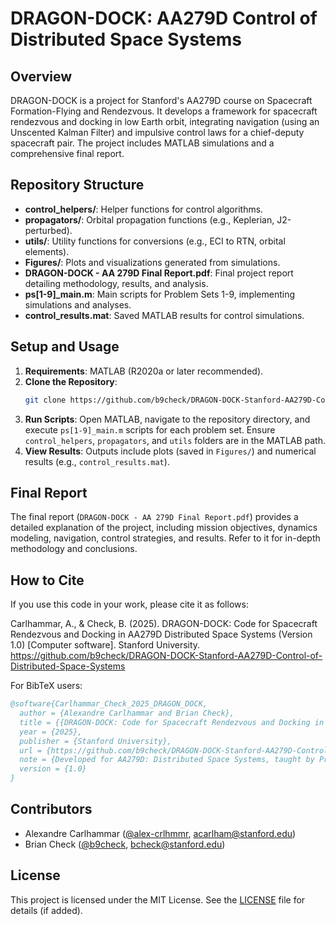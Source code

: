 # DRAGON-DOCK: AA279D Control of Distributed Space Systems

## Overview
DRAGON-DOCK is a project for Stanford's AA279D course on Spacecraft Formation-Flying and Rendezvous. It develops a framework for spacecraft rendezvous and docking in low Earth orbit, integrating navigation (using an Unscented Kalman Filter) and impulsive control laws for a chief-deputy spacecraft pair. The project includes MATLAB simulations and a comprehensive final report.

## Repository Structure
- **control_helpers/**: Helper functions for control algorithms.
- **propagators/**: Orbital propagation functions (e.g., Keplerian, J2-perturbed).
- **utils/**: Utility functions for conversions (e.g., ECI to RTN, orbital elements).
- **Figures/**: Plots and visualizations generated from simulations.
- **DRAGON-DOCK - AA 279D Final Report.pdf**: Final project report detailing methodology, results, and analysis.
- **ps[1-9]_main.m**: Main scripts for Problem Sets 1-9, implementing simulations and analyses.
- **control_results.mat**: Saved MATLAB results for control simulations.

## Setup and Usage
1. **Requirements**: MATLAB (R2020a or later recommended).
2. **Clone the Repository**:
   ```bash
   git clone https://github.com/b9check/DRAGON-DOCK-Stanford-AA279D-Control-of-Distributed-Space-Systems.git
   ```
3. **Run Scripts**: Open MATLAB, navigate to the repository directory, and execute `ps[1-9]_main.m` scripts for each problem set. Ensure `control_helpers`, `propagators`, and `utils` folders are in the MATLAB path.
4. **View Results**: Outputs include plots (saved in `Figures/`) and numerical results (e.g., `control_results.mat`).

## Final Report
The final report (`DRAGON-DOCK - AA 279D Final Report.pdf`) provides a detailed explanation of the project, including mission objectives, dynamics modeling, navigation, control strategies, and results. Refer to it for in-depth methodology and conclusions.

## How to Cite
If you use this code in your work, please cite it as follows:

Carlhammar, A., & Check, B. (2025). DRAGON-DOCK: Code for Spacecraft Rendezvous and Docking in AA279D Distributed Space Systems (Version 1.0) [Computer software]. Stanford University. https://github.com/b9check/DRAGON-DOCK-Stanford-AA279D-Control-of-Distributed-Space-Systems

For BibTeX users:
```bibtex
@software{Carlhammar_Check_2025_DRAGON_DOCK,
  author = {Alexandre Carlhammar and Brian Check},
  title = {{DRAGON-DOCK: Code for Spacecraft Rendezvous and Docking in AA279D Distributed Space Systems}},
  year = {2025},
  publisher = {Stanford University},
  url = {https://github.com/b9check/DRAGON-DOCK-Stanford-AA279D-Control-of-Distributed-Space-Systems},
  note = {Developed for AA279D: Distributed Space Systems, taught by Prof. Simone D'Amico},
  version = {1.0}
}
```

## Contributors
- Alexandre Carlhammar ([@alex-crlhmmr](https://github.com/alex-crlhmmr), acarlham@stanford.edu)
- Brian Check ([@b9check](https://github.com/b9check), bcheck@stanford.edu)

## License
This project is licensed under the MIT License. See the [LICENSE](LICENSE) file for details (if added).
